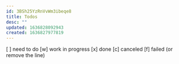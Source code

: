 ```yaml
---
id: 3BSh25YzRnVvWm3ibeqe8
title: Todos
desc: ""
updated: 1636828092943
created: 1636827977819
---
```


[ ] need to do
[w] work in progress
[x] done
[c] canceled
[f] failed (or remove the line)
